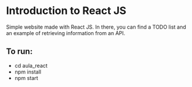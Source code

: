 # Introduction to React JS

Simple website made with React JS. In there, you can find a TODO list and an example of retrieving information from an API.

## To run:
- cd aula_react
- npm install
- npm start

